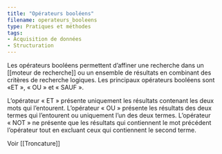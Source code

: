 ```yaml
---
title: "Opérateurs booléens"
filename: operateurs_booleens
type: Pratiques et méthodes
tags:
- Acquisition de données
- Structuration
---
```


Les opérateurs booléens permettent d’affiner une recherche dans un [[moteur de recherche]] ou un ensemble de résultats en combinant des critères de recherche logiques. Les principaux opérateurs booléens sont «ET », « OU » et « SAUF ». 

L’opérateur « ET » présente uniquement les résultats contenant les deux mots qui l’entourent. L’opérateur « OU » présente les résultats des deux termes qui l’entourent ou uniquement l’un des deux termes. L’opérateur « NOT » ne présente que les résultats qui contiennent le mot précédent l’opérateur tout en excluant ceux qui contiennent le second terme.

Voir [[Troncature]]

